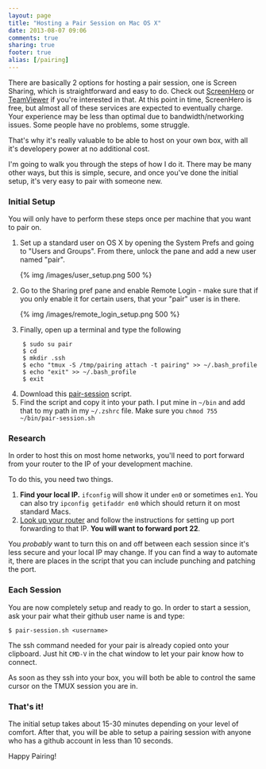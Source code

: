 ```yaml
---
layout: page
title: "Hosting a Pair Session on Mac OS X"
date: 2013-08-07 09:06
comments: true
sharing: true
footer: true
alias: [/pairing]
---
```


There are basically 2 options for hosting a pair session, one is Screen Sharing, which is straightforward and easy to do.  Check out [ScreenHero](http://screenhero.com) or [TeamViewer](http://teamviewer.com) if you're interested in that.  At this point in time, ScreenHero is free, but almost all of these services are expected to eventually charge.  Your experience may be less than optimal due to bandwidth/networking issues.  Some people have no problems, some struggle.

That's why it's really valuable to be able to host on your own box, with all it's developery power at no additional cost.

I'm going to walk you through the steps of how I do it.  There may be many other ways, but this is simple, secure, and once you've done the initial setup, it's very easy to pair with someone new.

### Initial Setup

You will only have to perform these steps once per machine that you want to pair on.

1. Set up a standard user on OS X by opening the System Prefs and going to "Users and Groups".  From there, unlock the pane and add a new user named "pair".

    {% img /images/user_setup.png 500 %}
 
2. Go to the Sharing pref pane and enable Remote Login - make sure that if you only enable it for certain users, that your "pair" user is in there. 

    {% img /images/remote_login_setup.png 500 %}

3. Finally, open up a terminal and type the following
```
    $ sudo su pair
    $ cd 
    $ mkdir .ssh
    $ echo "tmux -S /tmp/pairing attach -t pairing" >> ~/.bash_profile
    $ echo "exit" >> ~/.bash_profile
    $ exit
```
4. Download this [pair-session](https://gist.github.com/marksim/5785406/raw/c986c8882661a47d422d899d89c3fe44c7979f96/pair-session.sh) script.
5. Find the script and copy it into your path.  I put mine in `~/bin` and add that to my path in my `~/.zshrc` file.  Make sure you `chmod 755 ~/bin/pair-session.sh`

### Research

In order to host this on most home networks, you'll need to port forward from your router to the IP of your development machine.

To do this, you need two things.

1. **Find your local IP.**  `ifconfig` will show it under `en0` or sometimes `en1`.  You can also try `ipconfig getifaddr en0` which should return it on most standard Macs. 
2. [Look up your router](http://portforward.com/english/routers/port_forwarding/routerindex.htm) and follow the instructions for setting up port forwarding to that IP.  **You will want to forward port 22**.

You *probably* want to turn this on and off between each session since it's less secure and your local IP may change.  If you can find a way to automate it, there are places in the script that you can include punching and patching the port. 

### Each Session

You are now completely setup and ready to go.  In order to start a session, ask your pair what their github user name is and type:

    $ pair-session.sh <username>

The ssh command needed for your pair is already copied onto your clipboard.  Just hit `CMD-V` in the chat window to let your pair know how to connect.  

As soon as they ssh into your box, you will both be able to control the same cursor on the TMUX session you are in.

### That's it!

The initial setup takes about 15-30 minutes depending on your level of comfort.  After that, you will be able to setup a pairing session with anyone who has a github account in less than 10 seconds.  

Happy Pairing!

